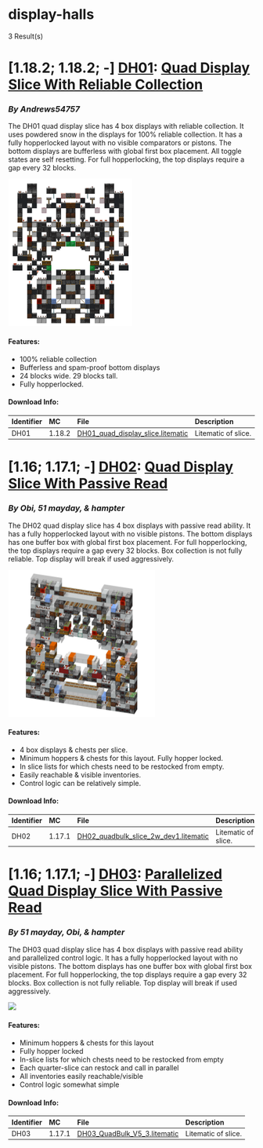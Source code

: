 # display-halls
3 Result(s)

# [1.18.2; 1.18.2; -] [DH01](DH01%20Quad%20Display%20Slice%20With%20Reliable%20Collection): [Quad Display Slice With Reliable Collection](DH01%20Quad%20Display%20Slice%20With%20Reliable%20Collection/DH01_Quad_Display_Slice_With_Reliable_Collection.pdf)
### *By Andrews54757*

The DH01 quad display slice has 4 box displays with reliable collection. It uses powdered snow in the displays for 100% reliable collection. It has a fully hopperlocked layout with no visible comparators or pistons. The bottom displays are bufferless with global first box placement. All toggle states are self resetting. For full hopperlocking, the top displays require a gap every 32 blocks.

<img src="DH01%20Quad%20Display%20Slice%20With%20Reliable%20Collection/slice2.png?raw=1" height="300px">

#### Features:
- 100% reliable collection
- Bufferless and spam-proof bottom displays
- 24 blocks wide. 29 blocks tall.
- Fully hopperlocked.

#### Download Info:
|Identifier   | MC       | File                                                                                                                                        | Description          |
|------------ |:-------- |:------------------------------------------------------------------------------------------------------------------------------------------- |:---------------------|
|DH01         | 1.18.2   | [DH01_quad_display_slice.litematic](DH01%20Quad%20Display%20Slice%20With%20Reliable%20Collection/DH01_quad_display_slice.litematic?raw=1)   | Litematic of slice.  |



# [1.16; 1.17.1; -] [DH02](DH02%20Quad%20Display%20Slice%20With%20Passive%20Read): [Quad Display Slice With Passive Read](DH02%20Quad%20Display%20Slice%20With%20Passive%20Read/DH02_Quad_Display_Slice_With_Passive_Read.pdf)
### *By Obi, 51 mayday, & hampter*

The DH02 quad display slice has 4 box displays with passive read ability. It has a fully hopperlocked layout with no visible pistons. The bottom displays has one buffer box with global first box placement. For full hopperlocking, the top displays require a gap every 32 blocks. Box collection is not fully reliable. Top display will break if used aggressively.

<img src="DH02%20Quad%20Display%20Slice%20With%20Passive%20Read/slice.png?raw=1" height="300px">

#### Features:
- 4 box displays & chests per slice.
- Minimum hoppers & chests for this layout. Fully hopper locked.
- In slice lists for which chests need to be restocked from empty.
- Easily reachable & visible inventories.
- Control logic can be relatively simple.

#### Download Info:
|Identifier   | MC       | File                                                                                                                                         | Description          |
|------------ |:-------- |:-------------------------------------------------------------------------------------------------------------------------------------------- |:---------------------|
|DH02         | 1.17.1   | [DH02_quadbulk_slice_2w_dev1.litematic](DH02%20Quad%20Display%20Slice%20With%20Passive%20Read/DH02_quadbulk_slice_2w_dev1.litematic?raw=1)   | Litematic of slice.  |



# [1.16; 1.17.1; -] [DH03](DH03%20Parallelized%20Quad%20Display%20Slice%20With%20Passive%20Read): [Parallelized Quad Display Slice With Passive Read](DH03%20Parallelized%20Quad%20Display%20Slice%20With%20Passive%20Read/DH03_Parallelized_Quad_Display_Slice_With_Passive_Read.pdf)
### *By 51 mayday, Obi, & hampter*

The DH03 quad display slice has 4 box displays with passive read ability and parallelized control logic. It has a fully hopperlocked layout with no visible pistons. The bottom displays has one buffer box with global first box placement. For full hopperlocking, the top displays require a gap every 32 blocks. Box collection is not fully reliable. Top display will break if used aggressively.

<img src="DH03%20Parallelized%20Quad%20Display%20Slice%20With%20Passive%20Read/QuadBulk_V5_3.png?raw=1" height="300px">

#### Features:
- Minimum hoppers & chests for this layout
- Fully hopper locked
- In-slice lists for which chests need to be restocked from empty
- Each quarter-slice can restock and call in parallel
- All inventories easily reachable/visible
- Control logic somewhat simple

#### Download Info:
|Identifier   | MC       | File                                                                                                                                      | Description          |
|------------ |:-------- |:----------------------------------------------------------------------------------------------------------------------------------------- |:---------------------|
|DH03         | 1.17.1   | [DH03_QuadBulk_V5_3.litematic](DH03%20Parallelized%20Quad%20Display%20Slice%20With%20Passive%20Read/DH03_QuadBulk_V5_3.litematic?raw=1)   | Litematic of slice.  |
